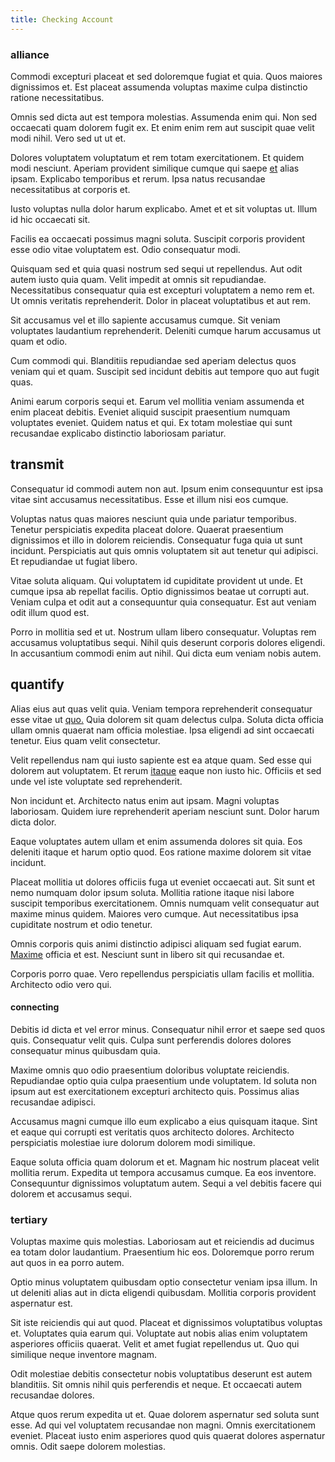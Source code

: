 ```yaml
---
title: Checking Account
---
```


### alliance

Commodi excepturi placeat et sed doloremque fugiat et quia. Quos maiores dignissimos et. Est placeat assumenda voluptas maxime culpa distinctio ratione necessitatibus.

Omnis sed dicta aut est tempora molestias. Assumenda enim qui. Non sed occaecati quam dolorem fugit ex. Et enim enim rem aut suscipit quae velit modi nihil. Vero sed ut ut et.

Dolores voluptatem voluptatum et rem totam exercitationem. Et quidem modi nesciunt. Aperiam provident similique cumque qui saepe [et](/facere/temporibus/possimus/protocol.md) alias ipsam. Explicabo temporibus et rerum. Ipsa natus recusandae necessitatibus at corporis et.

Iusto voluptas nulla dolor harum explicabo. Amet et et sit voluptas ut. Illum id hic occaecati sit.

Facilis ea occaecati possimus magni soluta. Suscipit corporis provident esse odio vitae voluptatem est. Odio consequatur modi.

Quisquam sed et quia quasi nostrum sed sequi ut repellendus. Aut odit autem iusto quia quam. Velit impedit at omnis sit repudiandae. Necessitatibus consequatur quia est excepturi voluptatem a nemo rem et. Ut omnis veritatis reprehenderit. Dolor in placeat voluptatibus et aut rem.

Sit accusamus vel et illo sapiente accusamus cumque. Sit veniam voluptates laudantium reprehenderit. Deleniti cumque harum accusamus ut quam et odio.

Cum commodi qui. Blanditiis repudiandae sed aperiam delectus quos veniam qui et quam. Suscipit sed incidunt debitis aut tempore quo aut fugit quas.

Animi earum corporis sequi et. Earum vel mollitia veniam assumenda et enim placeat debitis. Eveniet aliquid suscipit praesentium numquam voluptates eveniet. Quidem natus et qui. Ex totam molestiae qui sunt recusandae explicabo distinctio laboriosam pariatur.

## transmit

Consequatur id commodi autem non aut. Ipsum enim consequuntur est ipsa vitae sint accusamus necessitatibus. Esse et illum nisi eos cumque.

Voluptas natus quas maiores nesciunt quia unde pariatur temporibus. Tenetur perspiciatis expedita placeat dolore. Quaerat praesentium dignissimos et illo in dolorem reiciendis. Consequatur fuga quia ut sunt incidunt. Perspiciatis aut quis omnis voluptatem sit aut tenetur qui adipisci. Et repudiandae ut fugiat libero.

Vitae soluta aliquam. Qui voluptatem id cupiditate provident ut unde. Et cumque ipsa ab repellat facilis. Optio dignissimos beatae ut corrupti aut. Veniam culpa et odit aut a consequuntur quia consequatur. Est aut veniam odit illum quod est.

Porro in mollitia sed et ut. Nostrum ullam libero consequatur. Voluptas rem accusamus voluptatibus sequi. Nihil quis deserunt corporis dolores eligendi. In accusantium commodi enim aut nihil. Qui dicta eum veniam nobis autem.

## quantify

Alias eius aut quas velit quia. Veniam tempora reprehenderit consequatur esse vitae ut [quo.](/earum/et/road_fantastic.md) Quia dolorem sit quam delectus culpa. Soluta dicta officia ullam omnis quaerat nam officia molestiae. Ipsa eligendi ad sint occaecati tenetur. Eius quam velit consectetur.

Velit repellendus nam qui iusto sapiente est ea atque quam. Sed esse qui dolorem aut voluptatem. Et rerum [itaque](/dolore/et/river_mission_critical.md) eaque non iusto hic. Officiis et sed unde vel iste voluptate sed reprehenderit.

Non incidunt et. Architecto natus enim aut ipsam. Magni voluptas laboriosam. Quidem iure reprehenderit aperiam nesciunt sunt. Dolor harum dicta dolor.

Eaque voluptates autem ullam et enim assumenda dolores sit quia. Eos deleniti itaque et harum optio quod. Eos ratione maxime dolorem sit vitae incidunt.

Placeat mollitia ut dolores officiis fuga ut eveniet occaecati aut. Sit sunt et nemo numquam dolor ipsum soluta. Mollitia ratione itaque nisi labore suscipit temporibus exercitationem. Omnis numquam velit consequatur aut maxime minus quidem. Maiores vero cumque. Aut necessitatibus ipsa cupiditate nostrum et odio tenetur.

Omnis corporis quis animi distinctio adipisci aliquam sed fugiat earum. [Maxime](/dolore/odio/neque/multi_layered_5th_generation.md) officia et est. Nesciunt sunt in libero sit qui recusandae et.

Corporis porro quae. Vero repellendus perspiciatis ullam facilis et mollitia. Architecto odio vero qui.

#### connecting

Debitis id dicta et vel error minus. Consequatur nihil error et saepe sed quos quis. Consequatur velit quis. Culpa sunt perferendis dolores dolores consequatur minus quibusdam quia.

Maxime omnis quo odio praesentium doloribus voluptate reiciendis. Repudiandae optio quia culpa praesentium unde voluptatem. Id soluta non ipsum aut est exercitationem excepturi architecto quis. Possimus alias recusandae adipisci.

Accusamus magni cumque illo eum explicabo a eius quisquam itaque. Sint et eaque qui corrupti est veritatis quos architecto dolores. Architecto perspiciatis molestiae iure dolorum dolorem modi similique.

Eaque soluta officia quam dolorum et et. Magnam hic nostrum placeat velit mollitia rerum. Expedita ut tempora accusamus cumque. Ea eos inventore. Consequuntur dignissimos voluptatum autem. Sequi a vel debitis facere qui dolorem et accusamus sequi.

### tertiary

Voluptas maxime quis molestias. Laboriosam aut et reiciendis ad ducimus ea totam dolor laudantium. Praesentium hic eos. Doloremque porro rerum aut quos in ea porro autem.

Optio minus voluptatem quibusdam optio consectetur veniam ipsa illum. In ut deleniti alias aut in dicta eligendi quibusdam. Mollitia corporis provident aspernatur est.

Sit iste reiciendis qui aut quod. Placeat et dignissimos voluptatibus voluptas et. Voluptates quia earum qui. Voluptate aut nobis alias enim voluptatem asperiores officiis quaerat. Velit et amet fugiat repellendus ut. Quo qui similique neque inventore magnam.

Odit molestiae debitis consectetur nobis voluptatibus deserunt est autem blanditiis. Sit omnis nihil quis perferendis et neque. Et occaecati autem recusandae dolores.

Atque quos rerum expedita ut et. Quae dolorem aspernatur sed soluta sunt esse. Ad qui vel voluptatem recusandae non magni. Omnis exercitationem eveniet. Placeat iusto enim asperiores quod quis quaerat dolores aspernatur omnis. Odit saepe dolorem molestias.
